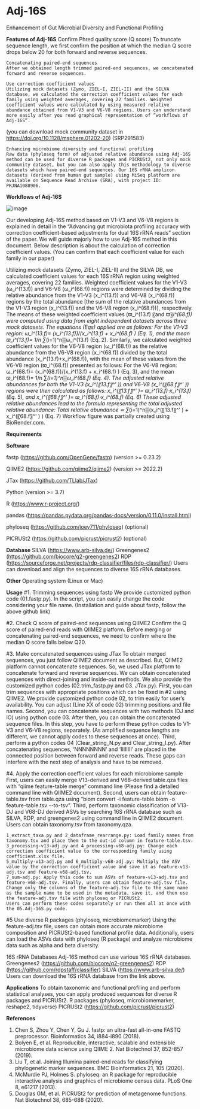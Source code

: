 # Adj-16S
Enhancement of Gut Microbial Diversity and Functional Profiling

**Features of Adj-16S**
	Confirm Phred quality score (Q score)
	To truncate sequence length, we first confirm the position at which the median Q score drops below 20 for both forward and reverse sequences. 

	Concatenating paired-end sequences 
	After we obtained length trimmed paired-end sequences, we concatenated forward and reverse sequences.

	Use correction coefficient values
	Utilizing mock datasets (Zymo, ZIEL-I, ZIEL-II) and the SILVA database, we calculated the correction coefficient values for each family using weighted averages, covering 22 families. Weighted coefficient values were calculated by using measured relative abundance obtained from V1-V3 and V6-V8 regions. Users can understand more easily after you read graphical representation of “workflows of Adj-16S”. 
(you can download mock community dataset in https://doi.org/10.1128/msphere.01202-20) (SRP291583)

	Enhancing microbiome diversity and functional profiling
	Raw data (phyloseq form) of adjusted relative abundance using Adj-16S method can be used for diverse R packages and PICRUSt2, not only mock community dataset, but you can also apply this methodology to diverse datasets which have paired-end sequences. Our 16S rRNA amplicon datasets (derived from human gut sample) using MiSeq platform are available on Sequence Read Archive (SRA), with project ID: PRJNA1088906.

**Workflows of Adj-16S**

![image](https://github.com/user-attachments/assets/3b8b3358-c8d4-4e73-9705-878ca92bdc5a)


Our developing Adj-16S method based on V1-V3 and V6-V8 regions is explained in detail in the “Advancing gut microbiota profiling accuracy with correction coefficient-based adjustments for dual 16S rRNA reads” section of the paper.
We will guide majorly how to use Adj-16S method in this document. Below description is about the calculation of correction coefficient values. (You can confirm that each coefficient value for each family in our paper)

Utilizing mock datasets (Zymo, ZIEL-I, ZIEL-II) and the SILVA DB, we calculated coefficient values for each 16S rRNA region using weighted averages, covering 22 families. Weighted coefficient values for the V1-V3 (ω_i^(13.f)) and V6-V8 (ω_i^(68.f)) regions were determined by dividing the relative abundance from the V1-V3 (x_i^(13.f)) and V6-V8 (x_i^(68.f)) regions by the total abundance [the sum of the relative abundances from the V1-V3 region (x_i^(13.f)) and the V6-V8 region (x_i^(68.f))], respectively. The means of these weighted coefficient values (ϖ_i^(13.f) 〖and ϖ〗_i^(68.f)) were computed using data from eight independent datasets across three mock datasets. The equations (Eqs) applied are as follows: 
For the V1-V3 region: ω_i^(13.f)=  (x_i^(13.f))/(x_i^(13.f)  + x_i^(68.f) ) (Eq. 1), and the mean ϖ_i^(13.f)=  1/n  ∑_(i=1)^n▒ω_i^(13.f)  (Eq. 2). Similarly, we calculated weighted coefficient values for the V6-V8 region (ω_i^(68.f)) as the relative abundance from the V6-V8 region (x_i^(68.f)) divided by the total abundance (x_i^(13.f)+x_i^(68.f)), with the mean of these values from the V6-V8 region (ϖ_i^(68.f)) presented as follows:
For the V6-V8 region: ω_i^(68.f)=  (x_i^(68.f))/(x_i^(13.f)  + x_i^(68.f) ) (Eq. 3), and the mean ϖ_i^(68.f)=  1/n  ∑_(i=1)^n▒ω_i^(68.f)  (Eq. 4). The adjusted relative abundances for both the V1-V3 (x_i^(〖13.f〗^' )) and V6-V8 (x_i^(〖68.f〗^' )) regions were then calculated as follows:
x_i^(〖13.f〗^' )=  ϖ_i^(13.f)⋅x_i^(13.f) (Eq. 5), and x_i^(〖68.f〗^' )=  ϖ_i^(68.f)⋅x_i^(68.f) (Eq. 6)
These adjusted relative abundances lead to the formula representing the total adjusted relative abundance:
Total relative abundance ≃ ∑_(i=1)^n▒(x_i^(〖13.f〗^' )  + x_i^(〖68.f〗^' ) )  (Eq. 7)
Workflow figure was partially created using BioRender.com.

**Requirements**

**Software**

fastp (https://github.com/OpenGene/fastp) (version >= 0.23.2)

QIIME2 (https://github.com/qiime2/qiime2) (version >= 2022.2)

JTax (https://github.com/TLlab/JTax)

Python (version >= 3.7)

R (https://www.r-project.org/)

pandas (https://pandas.pydata.org/pandas-docs/version/0.11.0/install.html)

phyloseq (https://github.com/joey711/phyloseq) (optional)

PICRUSt2 (https://github.com/picrust/picrust2) (optional)

**Database** 
SILVA (https://www.arb-silva.de/)
Greengenes2 (https://github.com/biocore/q2-greengenes2)
RDP (https://sourceforge.net/projects/rdp-classifier/files/rdp-classifier/)
Users can download and align the sequences to diverse 16S rRNA databases.

**Other**
Operating system (Linux or Mac)

**Usage**
#1. Trimming sequences using fastp
We provide customized python code (01.fastp.py). In the script, you can easily change the code considering your file name. (Installation and guide about fastp, follow the above github link)

#2. Check Q score of paired-end sequences using QIIME2
Confirm the Q score of paired-end reads with QIIME2 platform. Before merging or concatenating paired-end sequences, we need to confirm where the median Q score falls below Q20.

#3. Make concatenated sequences using JTax 
To obtain merged sequences, you just follow QIIME2 document as described. But, QIIME2 platform cannot concatenate sequences. So, we used JTax platform to concatenate forward and reverse sequences. 
We can obtain concatenated sequences with direct-joining and inside-out methods. We also provide the customized python codes (02.trim_fastp.py and 03. JTax.py).
First, you can trim sequences with appropriate positions which can be fixed in #2 using QIIME2. We provide customized python code 02, to trim easily for user’s availability. You can adjust (Line XX of code 02) trimming positions and file names.
Second, you can concatenate sequences with two methods (DJ and IO) using python code 03. After then, you can obtain the concatenated sequence files. In this step, you have to perform these python codes to V1-V3 and V6-V8 regions, separately. (As amplified sequence lengths are different, we cannot apply codes to these sequences at once). 
Third, perform a python codes 04 (Clear_string_N.py and Clear_string_I.py). After concatenating sequences, ‘NNNNNNNN’ and ‘IIIIIIII’ are placed in the connected position between forward and reverse reads. These gaps can interfere with the next step of analysis and have to be removed. 

#4. Apply the correction coefficient values for each microbiome sample
First, users can easily merge V13-derived and V68-derived table.qza files with “qiime feature-table merge” command line (Please find a detailed command line with QIIME2 document). Second, users can obtain feature-table.tsv from table.qza using “biom convert -i feature-table.biom -o feature-table.tsv --to-tsv”. Third, perform taxonomic classification of V13-DJ and V68-DJ derived ASVs by searching 16S rRNA database such as SILVA, RDP, and greengenes2 using command line in QIIME2 document. Users can obtain taxonomy.tsv from taxonomy.qza.

	1_extract_taxa.py and 2_dataframe_rearrange.py: Load family names from taxonomy.tsv and place them to the out-id column in feature-table.tsv. 
	3_processing-v13-adj.py and 4_processing-v68-adj.py: Change each correction coefficient value to the corresponding family using coefficient.xlsx file. 
	5_multiply-v13-adj.py and 6_multiply-v68-adj.py: Multiply the ASV value by the correction coefficient value and save it as feature-v13-adj.tsv and feature-v68-adj.tsv.
	7_sum-adj.py: Apply this code to sum ASVs of feature-v13-adj.tsv and feature-v68-adj.tsv. Finally, users can obtain feature-adj.tsv file. Change only the columns of the feature-adj.tsv file to the same name as the sample name to be used in the metadata, save it, and then use the feature-adj.tsv file with phyloseq or PICRUSt2.
	Users can perform these codes separately or run them all at once with the 05.Adj-16S.py code.

#5 Use diverse R packages (phyloseq, microbiomemarker)
Using the feature-adj.tsv file, users can obtain more accurate microbiome composition and PICRUSt2-based functional profile data. Additionally, users can load the ASVs data with phyloseq (R package) and analyze microbiome data such as alpha and beta diversity.

16S rRNA Databases
Adj-16S method can use various 16S rRNA databases.
Greengenes2 (https://github.com/biocore/q2-greengenes2)
RDP (https://github.com/rdpstaff/classifier)
SILVA (https://www.arb-silva.de/)
Users can download the 16S rRNA database from the link above.

**Applications**
To obtain taxonomic and functional profiling and perform statistical analyses, you can apply produced sequences for diverse R packages and PICRUSt2.
R packages (phyloseq, microbiomemarker, reshape2, tidyverse)
PICRUSt2 (https://github.com/picrust/picrust2)

**References**
1. Chen S, Zhou Y, Chen Y, Gu J. fastp: an ultra-fast all-in-one FASTQ preprocessor. Bioinformatics 34, i884-i890 (2018).
2. Bolyen E, et al. Reproducible, interactive, scalable and extensible microbiome data science using QIIME 2. Nat Biotechnol 37, 852-857 (2019).
3. Liu T, et al. Joining Illumina paired-end reads for classifying phylogenetic marker sequences. BMC Bioinformatics 21, 105 (2020).
4. McMurdie PJ, Holmes S. phyloseq: an R package for reproducible interactive analysis and graphics of microbiome census data. PLoS One 8, e61217 (2013).
5. Douglas GM, et al. PICRUSt2 for prediction of metagenome functions. Nat Biotechnol 38, 685-688 (2020).
